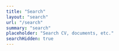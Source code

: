 ```yaml
---
title: "Search" 
layout: "search" 
url: "/search"
summary: "search"
placeholder: "Search CV, documents, etc."
searchHidden: true
---
```

